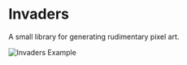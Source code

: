 # Invaders

A small library for generating rudimentary pixel art.

![Invaders Example](https://github.com/jaysonWL/Invaders/blob/master/invaders.png)
